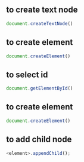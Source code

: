 
## to create text node 

~~~js
document.createTextNode()
~~~

## to create element 

~~~js
document.createElement()
~~~

## to select id

~~~js
document.getElementById()
~~~


## to create element

~~~js
document.createElement()
~~~


## to add child node

~~~js
<element>.appendChild();
~~~

